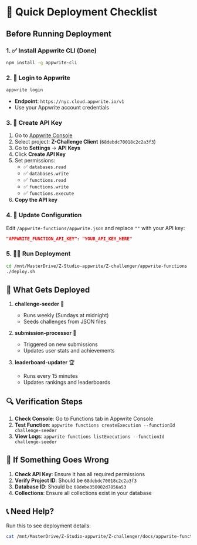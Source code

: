 # 🚀 Quick Deployment Checklist

## Before Running Deployment

### 1. ✅ Install Appwrite CLI (Done)
```bash
npm install -g appwrite-cli
```

### 2. 🔑 Login to Appwrite
```bash
appwrite login
```
- **Endpoint**: `https://nyc.cloud.appwrite.io/v1`
- Use your Appwrite account credentials

### 3. 🔐 Create API Key
1. Go to [Appwrite Console](https://nyc.cloud.appwrite.io/console)
2. Select project: **Z-Challenge Client** (`68debdc70018c2c2a3f3`)
3. Go to **Settings** → **API Keys**
4. Click **Create API Key**
5. Set permissions:
   - ✅ `databases.read`
   - ✅ `databases.write` 
   - ✅ `functions.read`
   - ✅ `functions.write`
   - ✅ `functions.execute`
6. **Copy the API key**

### 4. 📝 Update Configuration
Edit `/appwrite-functions/appwrite.json` and replace `""` with your API key:
```json
"APPWRITE_FUNCTION_API_KEY": "YOUR_API_KEY_HERE"
```

### 5. 🏃‍♂️ Run Deployment
```bash
cd /mnt/MasterDrive/Z-Studio-appwrite/Z-challenger/appwrite-functions
./deploy.sh
```

## 🎯 What Gets Deployed

1. **challenge-seeder** 🌱
   - Runs weekly (Sundays at midnight)
   - Seeds challenges from JSON files
   
2. **submission-processor** 📝
   - Triggered on new submissions
   - Updates user stats and achievements
   
3. **leaderboard-updater** 🏆
   - Runs every 15 minutes
   - Updates rankings and leaderboards

## 🔍 Verification Steps

1. **Check Console**: Go to Functions tab in Appwrite Console
2. **Test Function**: `appwrite functions createExecution --functionId challenge-seeder`  
3. **View Logs**: `appwrite functions listExecutions --functionId challenge-seeder`

## 🐛 If Something Goes Wrong

1. **Check API Key**: Ensure it has all required permissions
2. **Verify Project ID**: Should be `68debdc70018c2c2a3f3`
3. **Database ID**: Should be `68debe350002d7856a53`
4. **Collections**: Ensure all collections exist in your database

## 📞 Need Help?

Run this to see deployment details:
```bash
cat /mnt/MasterDrive/Z-Studio-appwrite/Z-challenger/docs/appwrite-functions-deployment.md
```